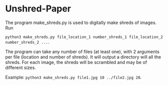# Unshred-Paper
The program make_shreds.py is used to digitally make shreds of images. Run

```python3 make_shreds.py file_location_1 number_shreds_1 file_location_2 number_shreds_2 ...```.

The program can take any number of files (at least one), with 2 arguments per file (location and number of shreds). It will output a directory will all the shreds. For each image, the shreds will be scrambled and may be of different sizes.

Example: ```python3 make_shreds.py file1.jpg 10 ../file2.jpg 20```.

